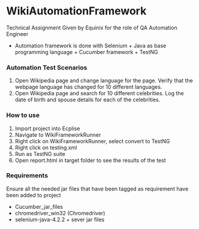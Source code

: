 # WikiAutomationFramework
Technical Assignment Given by Equinix for the role of QA Automation Engineer
- Automation framework is done with Selenium + Java as base programming language + Cucumber framework + TestNG

### Automation Test Scenarios 
1. Open Wikipedia page and change language for the page. Verify that the webpage language has changed for 10 different languages.
2. Open Wikipedia page and search for 10 different celebrities. Log the date of birth and spouse details for each of the celebrities.

### How to use 
1. Import project into Ecplise
2. Navigate to WikiFrameworkRunner
3. Right click on WikiFrameworkRunner, select convert to TestNG
4. Right click on testing.xml
5. Run as TestNG suite
6. Open report.html in target folder to see the results of the test

### Requirements 
Ensure all the needed jar files that have been tagged as requirement have been added to project
- Cucumber_jar_files
- chromedriver_win32 (Chromedriver)
- selenium-java-4.2.2 + sever jar files



